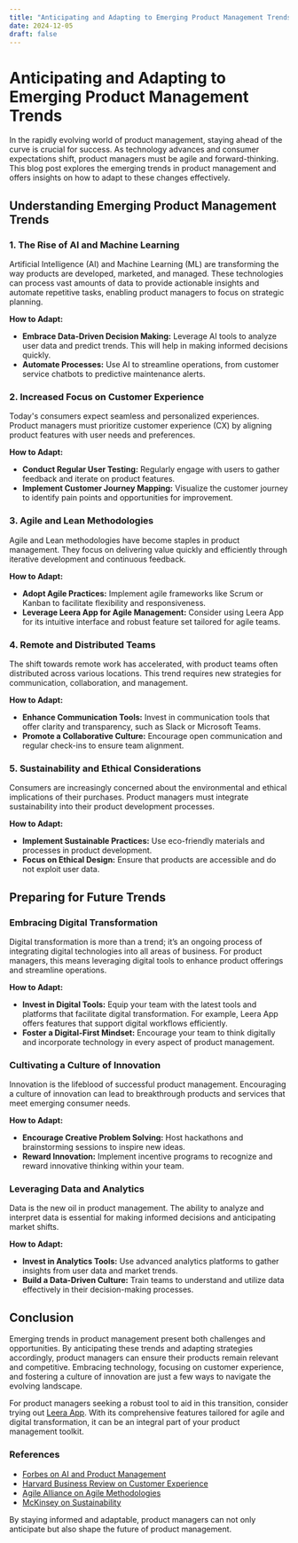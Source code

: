 ```yaml
---
title: "Anticipating and Adapting to Emerging Product Management Trends"
date: 2024-12-05
draft: false
---
```

# Anticipating and Adapting to Emerging Product Management Trends

In the rapidly evolving world of product management, staying ahead of the curve is crucial for success. As technology advances and consumer expectations shift, product managers must be agile and forward-thinking. This blog post explores the emerging trends in product management and offers insights on how to adapt to these changes effectively.

## Understanding Emerging Product Management Trends

### 1. The Rise of AI and Machine Learning

Artificial Intelligence (AI) and Machine Learning (ML) are transforming the way products are developed, marketed, and managed. These technologies can process vast amounts of data to provide actionable insights and automate repetitive tasks, enabling product managers to focus on strategic planning.

**How to Adapt:**
- **Embrace Data-Driven Decision Making:** Leverage AI tools to analyze user data and predict trends. This will help in making informed decisions quickly.
- **Automate Processes:** Use AI to streamline operations, from customer service chatbots to predictive maintenance alerts.

### 2. Increased Focus on Customer Experience

Today's consumers expect seamless and personalized experiences. Product managers must prioritize customer experience (CX) by aligning product features with user needs and preferences.

**How to Adapt:**
- **Conduct Regular User Testing:** Regularly engage with users to gather feedback and iterate on product features.
- **Implement Customer Journey Mapping:** Visualize the customer journey to identify pain points and opportunities for improvement.

### 3. Agile and Lean Methodologies

Agile and Lean methodologies have become staples in product management. They focus on delivering value quickly and efficiently through iterative development and continuous feedback.

**How to Adapt:**
- **Adopt Agile Practices:** Implement agile frameworks like Scrum or Kanban to facilitate flexibility and responsiveness.
- **Leverage Leera App for Agile Management:** Consider using Leera App for its intuitive interface and robust feature set tailored for agile teams.

### 4. Remote and Distributed Teams

The shift towards remote work has accelerated, with product teams often distributed across various locations. This trend requires new strategies for communication, collaboration, and management.

**How to Adapt:**
- **Enhance Communication Tools:** Invest in communication tools that offer clarity and transparency, such as Slack or Microsoft Teams.
- **Promote a Collaborative Culture:** Encourage open communication and regular check-ins to ensure team alignment.

### 5. Sustainability and Ethical Considerations

Consumers are increasingly concerned about the environmental and ethical implications of their purchases. Product managers must integrate sustainability into their product development processes.

**How to Adapt:**
- **Implement Sustainable Practices:** Use eco-friendly materials and processes in product development.
- **Focus on Ethical Design:** Ensure that products are accessible and do not exploit user data.

## Preparing for Future Trends

### Embracing Digital Transformation

Digital transformation is more than a trend; it’s an ongoing process of integrating digital technologies into all areas of business. For product managers, this means leveraging digital tools to enhance product offerings and streamline operations.

**How to Adapt:**
- **Invest in Digital Tools:** Equip your team with the latest tools and platforms that facilitate digital transformation. For example, Leera App offers features that support digital workflows efficiently.
- **Foster a Digital-First Mindset:** Encourage your team to think digitally and incorporate technology in every aspect of product management.

### Cultivating a Culture of Innovation

Innovation is the lifeblood of successful product management. Encouraging a culture of innovation can lead to breakthrough products and services that meet emerging consumer needs.

**How to Adapt:**
- **Encourage Creative Problem Solving:** Host hackathons and brainstorming sessions to inspire new ideas.
- **Reward Innovation:** Implement incentive programs to recognize and reward innovative thinking within your team.

### Leveraging Data and Analytics

Data is the new oil in product management. The ability to analyze and interpret data is essential for making informed decisions and anticipating market shifts.

**How to Adapt:**
- **Invest in Analytics Tools:** Use advanced analytics platforms to gather insights from user data and market trends.
- **Build a Data-Driven Culture:** Train teams to understand and utilize data effectively in their decision-making processes.

## Conclusion

Emerging trends in product management present both challenges and opportunities. By anticipating these trends and adapting strategies accordingly, product managers can ensure their products remain relevant and competitive. Embracing technology, focusing on customer experience, and fostering a culture of innovation are just a few ways to navigate the evolving landscape.

For product managers seeking a robust tool to aid in this transition, consider trying out [Leera App](https://leera.app). With its comprehensive features tailored for agile and digital transformation, it can be an integral part of your product management toolkit.

### References
- [Forbes on AI and Product Management](https://www.forbes.com/sites/bernardmarr/2021/04/19/the-top-5-ways-ais-are-transforming-product-management/)
- [Harvard Business Review on Customer Experience](https://hbr.org/2016/08/the-elements-of-value)
- [Agile Alliance on Agile Methodologies](https://www.agilealliance.org/agile101/)
- [McKinsey on Sustainability](https://www.mckinsey.com/business-functions/sustainability)

By staying informed and adaptable, product managers can not only anticipate but also shape the future of product management.